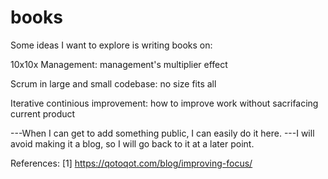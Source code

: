 # books

Some ideas I want to explore is writing books on: 

10x10x Management: management's multiplier effect 

Scrum in large and small codebase: no size fits all 

Iterative continious improvement: how to improve work without sacrifacing current product


---When I can get to add something public, I can easily do it here. 
---I will avoid making it a blog, so I will go back to it at a later point. 


References:
[1] https://qotoqot.com/blog/improving-focus/
